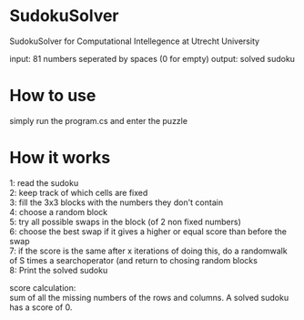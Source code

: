 # SudokuSolver
SudokuSolver for Computational Intellegence at Utrecht University

input: 81 numbers seperated by spaces (0 for empty)
output: solved sudoku

# How to use
simply run the program.cs and enter the puzzle

# How it works
1: read the sudoku\
2: keep track of which cells are fixed\
3: fill the 3x3 blocks with the numbers they don't contain\
4: choose a random block\
5: try all possible swaps in the block (of 2 non fixed numbers)\
6: choose the best swap if it gives a higher or equal score than before the swap\
7: if the score is the same after x iterations of doing this, do a randomwalk of S times a searchoperator (and return to chosing random blocks\
8: Print the solved sudoku

score calculation:\
sum of all the missing numbers of the rows and columns. A solved sudoku has a score of 0.
